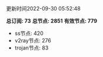 更新时间2022-09-30 05:52:48

**总订阅: 73**
**总节点: 2851**
**有效节点: 779**
- ss节点: 420
- v2ray节点: 276
- trojan节点: 83
